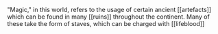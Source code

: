 "Magic," in this world, refers to the usage of certain ancient [[artefacts]] which can be found in many [[ruins]] throughout the continent. Many of these take the form of staves, which can be charged with [[lifeblood]]